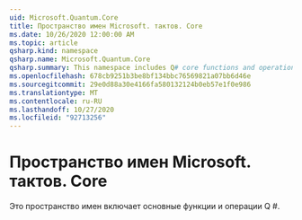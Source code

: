 ```yaml
---
uid: Microsoft.Quantum.Core
title: Пространство имен Microsoft. тактов. Core
ms.date: 10/26/2020 12:00:00 AM
ms.topic: article
qsharp.kind: namespace
qsharp.name: Microsoft.Quantum.Core
qsharp.summary: This namespace includes Q# core functions and operations.
ms.openlocfilehash: 678cb9251b3be8bf134bbc76569821a07bb6d46e
ms.sourcegitcommit: 29e0d88a30e4166fa580132124b0eb57e1f0e986
ms.translationtype: MT
ms.contentlocale: ru-RU
ms.lasthandoff: 10/27/2020
ms.locfileid: "92713256"
---
```

# <a name="microsoftquantumcore-namespace"></a>Пространство имен Microsoft. тактов. Core

Это пространство имен включает основные функции и операции Q #.

